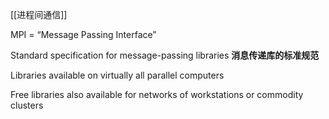 
[[进程间通信]]


MPI = “Message Passing Interface” 

Standard specification for message-passing libraries 
**消息传递库的标准规范**

Libraries available on virtually all parallel computers

Free libraries also available for networks of workstations or commodity clusters
